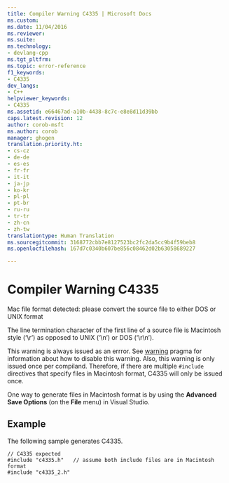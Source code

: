 ```yaml
---
title: Compiler Warning C4335 | Microsoft Docs
ms.custom: 
ms.date: 11/04/2016
ms.reviewer: 
ms.suite: 
ms.technology:
- devlang-cpp
ms.tgt_pltfrm: 
ms.topic: error-reference
f1_keywords:
- C4335
dev_langs:
- C++
helpviewer_keywords:
- C4335
ms.assetid: e66467ad-a10b-4438-8c7c-e8e8d11d39bb
caps.latest.revision: 12
author: corob-msft
ms.author: corob
manager: ghogen
translation.priority.ht:
- cs-cz
- de-de
- es-es
- fr-fr
- it-it
- ja-jp
- ko-kr
- pl-pl
- pt-br
- ru-ru
- tr-tr
- zh-cn
- zh-tw
translationtype: Human Translation
ms.sourcegitcommit: 3168772cbb7e8127523bc2fc2da5cc9b4f59beb8
ms.openlocfilehash: 167d7c0340b607be856c08462d02b63058689227

---
```

# Compiler Warning C4335
Mac file format detected: please convert the source file to either DOS or UNIX format  
  
 The line termination character of the first line of a source file is Macintosh style (‘\r’) as opposed to UNIX (‘\n’) or DOS (‘\r\n’).  
  
 This warning is always issued as an errror.  See [warning](../../preprocessor/warning.md) pragma for information about how to disable this warning.  Also, this warning is only issued once per compiland. Therefore, if there are multiple `#include` directives that specify files in Macintosh format, C4335 will only be issued once.  
  
 One way to generate files in Macintosh format is by using the **Advanced Save Options** (on the **File** menu) in Visual Studio.  
  
## Example  
 The following sample generates C4335.  
  
```  
// C4335 expected  
#include "c4335.h"   // assume both include files are in Macintosh format  
#include "c4335_2.h"  
```


<!--HONumber=Jan17_HO2-->


